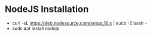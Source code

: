 # NodeJS Installation
* curl -sL https://deb.nodesource.com/setup_10.x | sudo -E bash -
* sudo apt install nodejs
